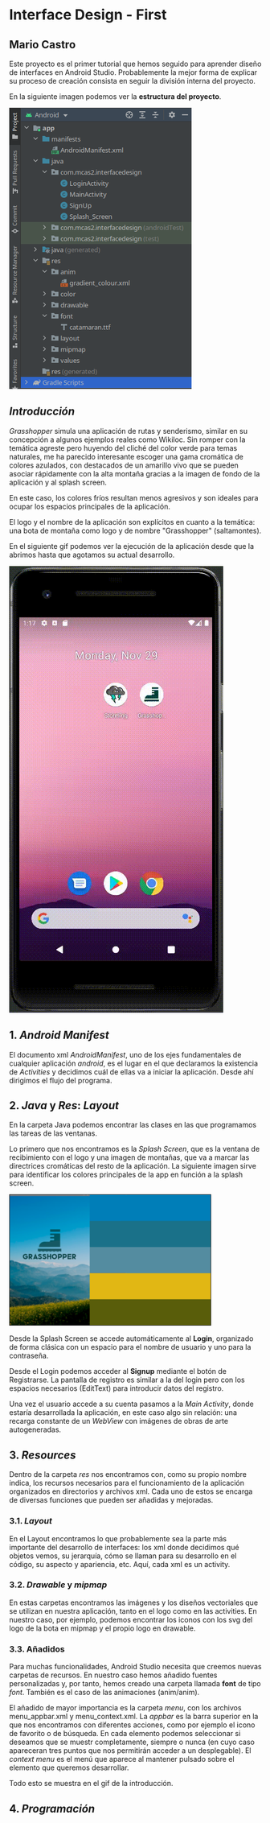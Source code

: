 # Interface Design -  First
## Mario Castro

Este proyecto es el primer tutorial que hemos seguido para aprender diseño de interfaces en
Android Studio. Probablemente la mejor forma de explicar su proceso de creación consista en
seguir la división interna del proyecto.

En la siguiente imagen podemos ver la **estructura del proyecto**.

![issue tab](img/estructura.png)

## *Introducción*
*Grasshopper* simula una aplicación de rutas y senderismo, similar en su concepción a algunos ejemplos reales como Wikiloc.
Sin romper con la temática agreste pero huyendo del cliché del color verde para temas naturales, me ha parecido interesante escoger una gama cromática de colores azulados, con destacados de un amarillo vivo que se pueden asociar rápidamente con la alta montaña gracias a la imagen de fondo de la aplicación y al splash screen.

En este caso, los colores fríos resultan menos agresivos y son ideales para ocupar los espacios principales de la aplicación.

El logo y el nombre de la aplicación son explícitos en cuanto a la temática: una bota de montaña como logo
y de nombre "Grasshopper" (saltamontes).

En el siguiente gif podemos ver la ejecución de la aplicación desde que la abrimos hasta que agotamos su actual desarrollo.

![issue tab](img/Grasshoper-demo.gif)

## 1. *Android Manifest*
El documento xml *AndroidManifest*, uno de los ejes fundamentales de cualquier aplicación *android*, es el lugar en el que declaramos la existencia de *Activities* y decidimos cuál de ellas va a iniciar la aplicación. Desde ahí
dirigimos el flujo del programa.

## 2. *Java* y *Res*: *Layout*
En la carpeta Java podemos encontrar las clases en las que programamos las tareas de las ventanas.

Lo primero que nos encontramos es la *Splash Screen*, que es la ventana de recibimiento con el logo y una imagen de montañas, que va a marcar  las directrices cromáticas    del resto de la aplicación.
La siguiente imagen sirve para identificar los colores principales de la app en función a la splash screen.

<img src="img/gama_cromatica.png" border="1px solid black" width="400"/>

Desde la Splash Screen se accede automáticamente al **Login**, organizado de forma clásica con 
un espacio para el nombre de usuario y uno para la contraseña.

Desde el Login podemos acceder al **Signup** mediante el botón de Registrarse. La pantalla de 
registro es similar a la del login pero con los espacios necesarios (EditText) para introducir
datos del registro.

Una vez el usuario accede a su cuenta pasamos a la *Main Activity*, donde estaría desarrollada la aplicación, en
este caso algo sin relación: una recarga constante de un *WebView* con imágenes de obras de arte autogeneradas.


## 3. *Resources*
Dentro de la carpeta *res* nos encontramos con, como su propio nombre indica, los recursos necesarios para el funcionamiento de la aplicación organizados en directorios y archivos xml. Cada uno de estos se encarga de diversas funciones que pueden ser añadidas y mejoradas.
### 3.1. *Layout*
En el Layout encontramos lo que probablemente sea la parte más importante del desarrollo de interfaces: los xml donde decidimos qué objetos vemos, su jerarquía, cómo se llaman para su desarrollo en el código, su aspecto y apariencia, etc. Aquí, cada xml es un activity.
### 3.2. *Drawable* y *mipmap*
En estas carpetas encontramos las imágenes y los diseños vectoriales que se utilizan en nuestra aplicación, tanto en el logo como en las activities. En nuestro caso, por ejemplo, podemos encontrar los iconos con los svg del logo de la bota en mipmap y el propio logo en drawable.
### 3.3. Añadidos
Para muchas funcionalidades, Android Studio necesita que creemos nuevas carpetas de recursos. En nuestro caso hemos añadido fuentes personalizadas y, por tanto, hemos creado una carpeta llamada **font** de tipo *font*. También es el caso de las animaciones (anim/anim).

El añadido de mayor importancia es la carpeta *menu*, con los archivos menu_appbar.xml y menu_context.xml. La *appbar* es la barra superior en la que nos encontramos con diferentes acciones, como por ejemplo el icono de favorito o de búsqueda. En cada elemento podemos seleccionar si deseamos que se muestr completamente, siempre o nunca (en cuyo caso apareceran tres puntos que nos permitirán acceder a un desplegable). El *context menu* es el menú que aparece al mantener pulsado sobre el elemento que queremos desarrollar.

Todo esto se muestra en el gif de la introducción.

## 4. *Programación*
